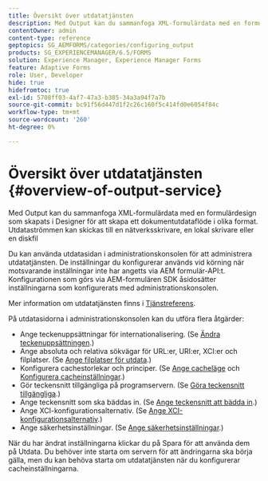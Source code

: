 ```yaml
---
title: Översikt över utdatatjänsten
description: Med Output kan du sammanfoga XML-formulärdata med en formulärdesign som skapats i Designer för att skapa ett dokumentutdataflöde i olika format.
contentOwner: admin
content-type: reference
geptopics: SG_AEMFORMS/categories/configuring_output
products: SG_EXPERIENCEMANAGER/6.5/FORMS
solution: Experience Manager, Experience Manager Forms
feature: Adaptive Forms
role: User, Developer
hide: true
hidefromtoc: true
exl-id: 5708ff03-4af7-47a3-b385-34a3a94f7a7b
source-git-commit: bc91f56d447d1f2c26c160f5c414fd0e6054f84c
workflow-type: tm+mt
source-wordcount: '260'
ht-degree: 0%

---
```


# Översikt över utdatatjänsten {#overview-of-output-service}

Med Output kan du sammanfoga XML-formulärdata med en formulärdesign som skapats i Designer för att skapa ett dokumentutdataflöde i olika format. Utdataströmmen kan skickas till en nätverksskrivare, en lokal skrivare eller en diskfil

Du kan använda utdatasidan i administrationskonsolen för att administrera utdatatjänsten. De inställningar du konfigurerar används vid körning när motsvarande inställningar inte har angetts via AEM formulär-API:t. Konfigurationen som görs via AEM-formulären SDK åsidosätter inställningarna som konfigurerats med administrationskonsolen.

Mer information om utdatatjänsten finns i [Tjänstreferens](https://www.adobe.com/go/learn_aemforms_services_61).

På utdatasidorna i administrationskonsolen kan du utföra flera åtgärder:

* Ange teckenuppsättningar för internationalisering. (Se [Ändra teckenuppsättningen](/help/forms/using/admin-help/change-character-set.md#change-the-character-set).)
* Ange absoluta och relativa sökvägar för URL:er, URI:er, XCI:er och filplatser. (Se [Ange filplatser för utdata](/help/forms/using/admin-help/specify-file-locations-output.md#specify-file-locations-for-output).)
* Konfigurera cachestorlekar och principer. (Se [Ange cacheläge](/help/forms/using/admin-help/configuring-caching-output.md#specifying-the-cache-mode) och [Konfigurera cacheinställningar](/help/forms/using/admin-help/configuring-caching-output.md#configuring-cache-settings).)
* Gör teckensnitt tillgängliga på programservern. (Se [Göra teckensnitt tillgängliga](/help/forms/using/admin-help/make-fonts-available.md#make-fonts-available).)
* Ange teckensnitt som ska bäddas in. (Se [Ange teckensnitt att bädda in](/help/forms/using/admin-help/specify-fonts-embed.md#specify-fonts-to-embed).)
* Ange XCI-konfigurationsalternativ. (Se [Ange XCI-konfigurationsalternativ](/help/forms/using/admin-help/specify-xci-configuration-options.md#specify-xci-configuration-options).)
* Ange säkerhetsinställningar. (Se [Ange säkerhetsinställningar](/help/forms/using/admin-help/specify-security-settings.md#specify-security-settings).)

När du har ändrat inställningarna klickar du på Spara för att använda dem på Utdata. Du behöver inte starta om servern för att ändringarna ska börja gälla, men du kan behöva starta om utdatatjänsten när du konfigurerar cacheinställningarna.
